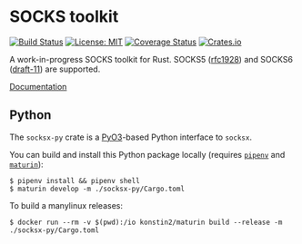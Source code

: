 # SOCKS toolkit
[![Build Status](https://github.com/onnovalkering/socksx/workflows/CI/badge.svg)](https://github.com/onnovalkering/socksx/actions)
[![License: MIT](https://img.shields.io/github/license/onnovalkering/socksx.svg)](https://github.com/onnovalkering/socksx/blob/master/LICENSE)
[![Coverage Status](https://coveralls.io/repos/github/onnovalkering/socksx/badge.svg)](https://coveralls.io/github/onnovalkering/socksx?branch=master)
[![Crates.io](https://img.shields.io/crates/v/socksx)](https://crates.io/crates/socksx)

A work-in-progress SOCKS toolkit for Rust. SOCKS5 ([rfc1928](https://tools.ietf.org/html/rfc1928)) and SOCKS6 ([draft-11](https://tools.ietf.org/html/draft-olteanu-intarea-socks-6-11)) are supported.

[Documentation](https://docs.rs/socksx/latest)

## Python
The `socksx-py` crate is a [PyO3](https://github.com/PyO3/PyO3)-based Python interface to `socksx`.

You can build and install this Python package locally (requires [`pipenv`](https://github.com/pypa/pipenv) and [`maturin`](https://github.com/PyO3/maturin)):

```shell
$ pipenv install && pipenv shell
$ maturin develop -m ./socksx-py/Cargo.toml
```

To build a manylinux releases:

```shell
$ docker run --rm -v $(pwd):/io konstin2/maturin build --release -m ./socksx-py/Cargo.toml
```